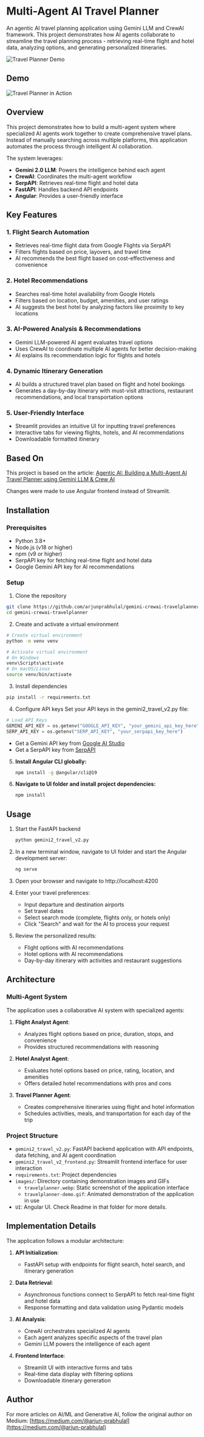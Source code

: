 # Multi-Agent AI Travel Planner

An agentic AI travel planning application using Gemini LLM and CrewAI framework. This project demonstrates how AI agents collaborate to streamline the travel planning process - retrieving real-time flight and hotel data, analyzing options, and generating personalized itineraries.

![Travel Planner Demo](images/travelplanner.webp)

## Demo

![Travel Planner in Action](images/travelplanner-demo.gif)

## Overview

This project demonstrates how to build a multi-agent system where specialized AI agents work together to create comprehensive travel plans. Instead of manually searching across multiple platforms, this application automates the process through intelligent AI collaboration.

The system leverages:
- **Gemini 2.0 LLM**: Powers the intelligence behind each agent
- **CrewAI**: Coordinates the multi-agent workflow
- **SerpAPI**: Retrieves real-time flight and hotel data
- **FastAPI**: Handles backend API endpoints
- **Angular**: Provides a user-friendly interface

## Key Features

### 1. Flight Search Automation
- Retrieves real-time flight data from Google Flights via SerpAPI
- Filters flights based on price, layovers, and travel time
- AI recommends the best flight based on cost-effectiveness and convenience

### 2. Hotel Recommendations
- Searches real-time hotel availability from Google Hotels
- Filters based on location, budget, amenities, and user ratings
- AI suggests the best hotel by analyzing factors like proximity to key locations

### 3. AI-Powered Analysis & Recommendations
- Gemini LLM-powered AI agent evaluates travel options
- Uses CrewAI to coordinate multiple AI agents for better decision-making
- AI explains its recommendation logic for flights and hotels

### 4. Dynamic Itinerary Generation
- AI builds a structured travel plan based on flight and hotel bookings
- Generates a day-by-day itinerary with must-visit attractions, restaurant recommendations, and local transportation options

### 5. User-Friendly Interface
- Streamlit provides an intuitive UI for inputting travel preferences
- Interactive tabs for viewing flights, hotels, and AI recommendations
- Downloadable formatted itinerary

## Based On
This project is based on the article: [Agentic AI: Building a Multi-Agent AI Travel Planner using Gemini LLM & Crew AI](https://medium.com/google-cloud/agentic-ai-building-a-multi-agent-ai-travel-planner-using-gemini-llm-crew-ai-6d2e93f72008)

Changes were made to use Angular frontend instead of Streamlit.

## Installation

### Prerequisites
- Python 3.8+
- Node.js (v18 or higher)
- npm (v9 or higher)
- SerpAPI key for fetching real-time flight and hotel data
- Google Gemini API key for AI recommendations

### Setup

1. Clone the repository
```bash
git clone https://github.com/arjunprabhulal/gemini-crewai-travelplanner.git
cd gemini-crewai-travelplanner
```

2. Create and activate a virtual environment
```bash
# Create virtual environment
python -m venv venv

# Activate virtual environment
# On Windows
venv\Scripts\activate
# On macOS/Linux
source venv/bin/activate
```

3. Install dependencies
```bash
pip install -r requirements.txt
```

4. Configure API keys
Set your API keys in the gemini2_travel_v2.py file:
```python
# Load API Keys
GEMINI_API_KEY = os.getenv("GOOGLE_API_KEY", "your_gemini_api_key_here")
SERP_API_KEY = os.getenv("SERP_API_KEY", "your_serpapi_key_here")
```

- Get a Gemini API key from [Google AI Studio](https://makersuite.google.com/)
- Get a SerpAPI key from [SerpAPI](https://serpapi.com/)

5. **Install Angular CLI globally:**
   ```bash
   npm install -g @angular/cli@19
   ```

6. **Navigate to UI folder and install project dependencies:**
   ```bash
   npm install
   ```

## Usage

1. Start the FastAPI backend
   ```bash
   python gemini2_travel_v2.py
   ```

2. In a new terminal window, navigate to UI folder and start the Angular development server:
   ```bash
   ng serve
   ```

3. Open your browser and navigate to http://localhost:4200

4. Enter your travel preferences:
   - Input departure and destination airports
   - Set travel dates
   - Select search mode (complete, flights only, or hotels only)
   - Click "Search" and wait for the AI to process your request

5. Review the personalized results:
   - Flight options with AI recommendations
   - Hotel options with AI recommendations
   - Day-by-day itinerary with activities and restaurant suggestions

## Architecture

### Multi-Agent System
The application uses a collaborative AI system with specialized agents:

1. **Flight Analyst Agent**:
   - Analyzes flight options based on price, duration, stops, and convenience
   - Provides structured recommendations with reasoning

2. **Hotel Analyst Agent**:
   - Evaluates hotel options based on price, rating, location, and amenities
   - Offers detailed hotel recommendations with pros and cons

3. **Travel Planner Agent**:
   - Creates comprehensive itineraries using flight and hotel information
   - Schedules activities, meals, and transportation for each day of the trip

### Project Structure

- `gemini2_travel_v2.py`: FastAPI backend application with API endpoints, data fetching, and AI agent coordination
- `gemini2_travel_v2_frontend.py`: Streamlit frontend interface for user interaction
- `requirements.txt`: Project dependencies
- `images/`: Directory containing demonstration images and GIFs
  - `travelplanner.webp`: Static screenshot of the application interface
  - `travelplanner-demo.gif`: Animated demonstration of the application in use
- `UI`: Angular UI. Check Readme in that folder for more details.

## Implementation Details

The application follows a modular architecture:

1. **API Initialization**:
   - FastAPI setup with endpoints for flight search, hotel search, and itinerary generation
  
2. **Data Retrieval**:
   - Asynchronous functions connect to SerpAPI to fetch real-time flight and hotel data
   - Response formatting and data validation using Pydantic models

3. **AI Analysis**:
   - CrewAI orchestrates specialized AI agents
   - Each agent analyzes specific aspects of the travel plan
   - Gemini LLM powers the intelligence of each agent

4. **Frontend Interface**:
   - Streamlit UI with interactive forms and tabs
   - Real-time data display with filtering options
   - Downloadable itinerary generation

## Author

For more articles on AI/ML and Generative AI, follow the original author on Medium:
[https://medium.com/@arjun-prabhulal](https://medium.com/@arjun-prabhulal)

